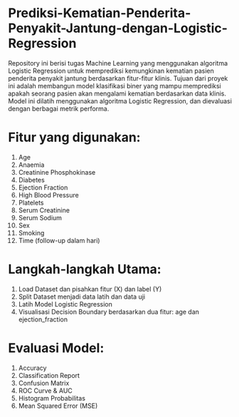 # Prediksi-Kematian-Penderita-Penyakit-Jantung-dengan-Logistic-Regression
Repository ini berisi tugas Machine Learning yang menggunakan algoritma Logistic Regression untuk memprediksi kemungkinan kematian pasien penderita penyakit jantung berdasarkan fitur-fitur klinis.
Tujuan dari proyek ini adalah membangun model klasifikasi biner yang mampu memprediksi apakah seorang pasien akan mengalami kematian berdasarkan data klinis. Model ini dilatih menggunakan algoritma Logistic Regression, dan dievaluasi dengan berbagai metrik performa.

# Fitur yang digunakan:
  1. Age
  2. Anaemia
  3. Creatinine Phosphokinase
  4. Diabetes
  5. Ejection Fraction
  6. High Blood Pressure
  7. Platelets
  8. Serum Creatinine
  9. Serum Sodium
  10. Sex
  11. Smoking
  12. Time (follow-up dalam hari)

# Langkah-langkah Utama:
  1. Load Dataset dan pisahkan fitur (X) dan label (Y)
  2. Split Dataset menjadi data latih dan data uji
  3. Latih Model Logistic Regression
  4. Visualisasi Decision Boundary berdasarkan dua fitur: age dan ejection_fraction

# Evaluasi Model:
  1. Accuracy
  2. Classification Report
  3. Confusion Matrix
  4. ROC Curve & AUC
  5. Histogram Probabilitas
  6. Mean Squared Error (MSE)

